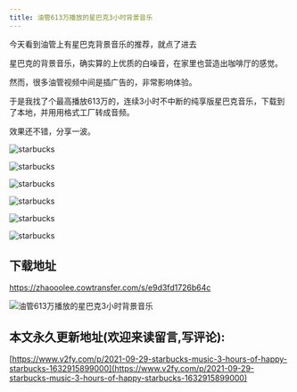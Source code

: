 ```yaml
---
title: 油管613万播放的星巴克3小时背景音乐
---
```


今天看到油管上有星巴克背景音乐的推荐，就点了进去



星巴克的背景音乐，确实算的上优质的白噪音，在家里也营造出咖啡厅的感觉。



然而，很多油管视频中间是插广告的，非常影响体验。



于是我找了个最高播放613万的，连续3小时不中断的纯享版星巴克音乐，下载到了本地，并用用格式工厂转成音频。



效果还不错，分享一波。



![starbucks](https://cdn.fangyuanxiaozhan.com/assets/1632918764217ciZrBiC1.jpeg)



![starbucks](https://cdn.fangyuanxiaozhan.com/assets/1632918065449dBf4C2Xi.jpeg)



![starbucks](https://cdn.fangyuanxiaozhan.com/assets/1632918213830r6fNi7J7.jpeg)



![starbucks](https://cdn.fangyuanxiaozhan.com/assets/1632918220443SQJecJGm.jpeg)



![starbucks](https://cdn.fangyuanxiaozhan.com/assets/1632918264308TXYjaZX1.jpeg)





![starbucks](https://cdn.fangyuanxiaozhan.com/assets/1632918275530fQFiNnHE.jpeg)



## 下载地址



https://zhaooolee.cowtransfer.com/s/e9d3fd1726b64c



![油管613万播放的星巴克3小时背景音乐](https://cdn.fangyuanxiaozhan.com/assets/1632917987524xXnTt6WS.png)






## 本文永久更新地址(欢迎来读留言,写评论):

[https://www.v2fy.com/p/2021-09-29-starbucks-music-3-hours-of-happy-starbucks-1632915899000](https://www.v2fy.com/p/2021-09-29-starbucks-music-3-hours-of-happy-starbucks-1632915899000)
